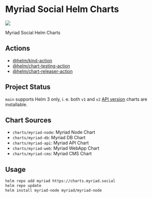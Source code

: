 # Myriad Social Helm Charts

[![](https://github.com/myriadsocial/charts/workflows/Release%20Charts/badge.svg?branch=main)](https://github.com/myriadsocial/charts/actions)

Myriad Social Helm Charts

## Actions

* [@helm/kind-action](https://github.com/helm/kind-action)
* [@helm/chart-testing-action](https://github.com/helm/chart-testing-action)
* [@helm/chart-releaser-action](https://github.com/helm/chart-releaser-action)

## Project Status

`main` supports Helm 3 only, i. e. both `v1` and `v2` [API version](https://helm.sh/docs/topics/charts/#the-apiversion-field) charts are installable.

## Chart Sources

* `charts/myriad-node`: Myriad Node Chart
* `charts/myriad-db`: Myriad DB Chart
* `charts/myriad-api`: Myriad API Chart
* `charts/myriad-web`: Myriad WebApp Chart
* `charts/myriad-cms`: Myriad CMS Chart

## Usage

```bash
helm repo add myriad https://charts.myriad.social
helm repo update
helm install myriad-node myriad/myriad-node
```

